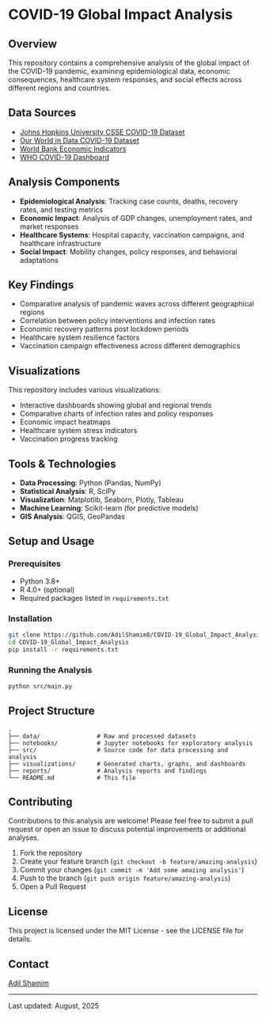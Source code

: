 # COVID-19 Global Impact Analysis

## Overview
This repository contains a comprehensive analysis of the global impact of the COVID-19 pandemic, examining epidemiological data, economic consequences, healthcare system responses, and social effects across different regions and countries.

## Data Sources
- [Johns Hopkins University CSSE COVID-19 Dataset](https://github.com/CSSEGISandData/COVID-19)
- [Our World in Data COVID-19 Dataset](https://github.com/owid/covid-19-data)
- [World Bank Economic Indicators](https://data.worldbank.org/)
- [WHO COVID-19 Dashboard](https://covid19.who.int/)

## Analysis Components
- **Epidemiological Analysis**: Tracking case counts, deaths, recovery rates, and testing metrics
- **Economic Impact**: Analysis of GDP changes, unemployment rates, and market responses
- **Healthcare Systems**: Hospital capacity, vaccination campaigns, and healthcare infrastructure
- **Social Impact**: Mobility changes, policy responses, and behavioral adaptations

## Key Findings
- Comparative analysis of pandemic waves across different geographical regions
- Correlation between policy interventions and infection rates
- Economic recovery patterns post lockdown periods
- Healthcare system resilience factors
- Vaccination campaign effectiveness across different demographics

## Visualizations
This repository includes various visualizations:
- Interactive dashboards showing global and regional trends
- Comparative charts of infection rates and policy responses
- Economic impact heatmaps
- Healthcare system stress indicators
- Vaccination progress tracking

## Tools & Technologies
- **Data Processing**: Python (Pandas, NumPy)
- **Statistical Analysis**: R, SciPy
- **Visualization**: Matplotlib, Seaborn, Plotly, Tableau
- **Machine Learning**: Scikit-learn (for predictive models)
- **GIS Analysis**: QGIS, GeoPandas

## Setup and Usage

### Prerequisites
- Python 3.8+
- R 4.0+ (optional)
- Required packages listed in `requirements.txt`

### Installation
```bash
git clone https://github.com/AdilShamim8/COVID-19_Global_Impact_Analysis.git
cd COVID-19_Global_Impact_Analysis
pip install -r requirements.txt
```

### Running the Analysis
```bash
python src/main.py
```

## Project Structure
```
.
├── data/                # Raw and processed datasets
├── notebooks/           # Jupyter notebooks for exploratory analysis
├── src/                 # Source code for data processing and analysis
├── visualizations/      # Generated charts, graphs, and dashboards
├── reports/             # Analysis reports and findings
└── README.md            # This file
```

## Contributing
Contributions to this analysis are welcome! Please feel free to submit a pull request or open an issue to discuss potential improvements or additional analyses.

1. Fork the repository
2. Create your feature branch (`git checkout -b feature/amazing-analysis`)
3. Commit your changes (`git commit -m 'Add some amazing analysis'`)
4. Push to the branch (`git push origin feature/amazing-analysis`)
5. Open a Pull Request

## License
This project is licensed under the MIT License - see the LICENSE file for details.

## Contact
[Adil Shamim](https://adilshamim.me/)

---

Last updated: August, 2025
